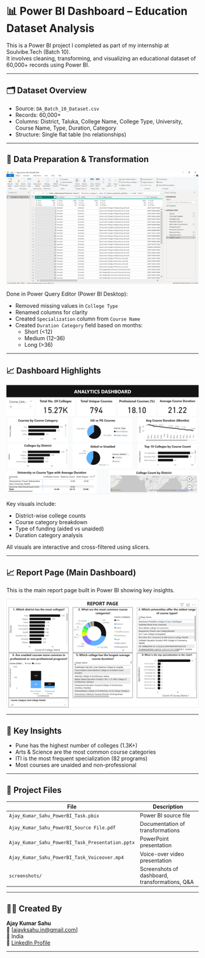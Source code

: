 # 📊 Power BI Dashboard – Education Dataset Analysis

This is a Power BI project I completed as part of my internship at Soulvibe.Tech (Batch 10).  
It involves cleaning, transforming, and visualizing an educational dataset of 60,000+ records using Power BI.

---

## 🗂️ Dataset Overview
- Source: `DA_Batch_10_Dataset.csv`
- Records: 60,000+
- Columns: District, Taluka, College Name, College Type, University, Course Name, Type, Duration, Category
- Structure: Single flat table (no relationships)

---

## 🔧 Data Preparation & Transformation

![Power Query](screenshots/PowerQuerySteps.png)

Done in Power Query Editor (Power BI Desktop):
- Removed missing values in `College Type`
- Renamed columns for clarity
- Created `Specialization` column from `Course Name`
- Created `Duration Category` field based on months:
  - Short (<12)
  - Medium (12–36)
  - Long (>36)

---

## 📈 Dashboard Highlights

![Dashboard](screenshots/dashboard.png)

Key visuals include:
- District-wise college counts
- Course category breakdown
- Type of funding (aided vs unaided)
- Duration category analysis

All visuals are interactive and cross-filtered using slicers.

---


## 📈 Report Page (Main Dashboard)

This is the main report page built in Power BI showing key insights.

![Report Page](screenshots/Report_Page.png)


---

## 🧠 Key Insights

- Pune has the highest number of colleges (1.3K+)
- Arts & Science are the most common course categories
- ITI is the most frequent specialization (82 programs)
- Most courses are unaided and non-professional

---

## 📁 Project Files

| File | Description |
|------|-------------|
| `Ajay_Kumar_Sahu_PowerBI_Task.pbix` | Power BI source file |
| `Ajay_Kumar_Sahu_PowerBI_Source File.pdf` | Documentation of transformations |
| `Ajay_Kumar_Sahu_PowerBI_Task_Presentation.pptx` | PowerPoint presentation |
| `Ajay_Kumar_Sahu_PowerBI_Task_Voiceover.mp4` | Voice-over video presentation |
| `screenshots/` | Screenshots of dashboard, transformations, Q&A |

---

## 👨‍💻 Created By

**Ajay Kumar Sahu**  
📧 [ajayksahu.in@gmail.com]  
📍 India  
🔗 [LinkedIn Profile](https://www.linkedin.com/in/17-ajay)

---
